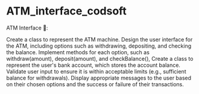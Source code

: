 # ATM_interface_codsoft

ATM Interface 💫:

Create a class to represent the ATM machine. Design the user interface for the ATM, including options such as withdrawing, depositing, and checking the balance. Implement methods for each option, such as withdraw(amount), deposit(amount), and checkBalance(), Create a class to represent the user's bank account, which stores the account balance. Validate user input to ensure it is within acceptable limits (e.g., sufficient balance for withdrawals). Display appropriate messages to the user based on their chosen options and the success or failure of their transactions.


